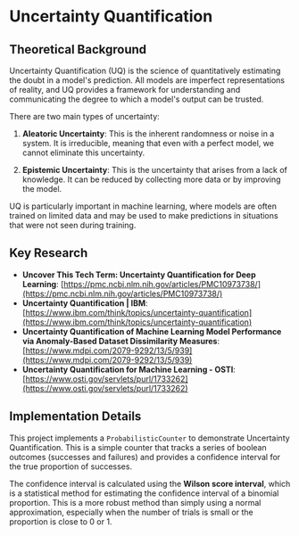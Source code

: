 # Uncertainty Quantification

## Theoretical Background

Uncertainty Quantification (UQ) is the science of quantitatively estimating the doubt in a model's prediction. All models are imperfect representations of reality, and UQ provides a framework for understanding and communicating the degree to which a model's output can be trusted.

There are two main types of uncertainty:

1.  **Aleatoric Uncertainty**: This is the inherent randomness or noise in a system. It is irreducible, meaning that even with a perfect model, we cannot eliminate this uncertainty.

2.  **Epistemic Uncertainty**: This is the uncertainty that arises from a lack of knowledge. It can be reduced by collecting more data or by improving the model.

UQ is particularly important in machine learning, where models are often trained on limited data and may be used to make predictions in situations that were not seen during training.

## Key Research

- **Uncover This Tech Term: Uncertainty Quantification for Deep Learning**: [https://pmc.ncbi.nlm.nih.gov/articles/PMC10973738/](https://pmc.ncbi.nlm.nih.gov/articles/PMC10973738/)
- **Uncertainty Quantification | IBM**: [https://www.ibm.com/think/topics/uncertainty-quantification](https://www.ibm.com/think/topics/uncertainty-quantification)
- **Uncertainty Quantification of Machine Learning Model Performance via Anomaly-Based Dataset Dissimilarity Measures**: [https://www.mdpi.com/2079-9292/13/5/939](https://www.mdpi.com/2079-9292/13/5/939)
- **Uncertainty Quantification for Machine Learning - OSTI**: [https://www.osti.gov/servlets/purl/1733262](https://www.osti.gov/servlets/purl/1733262)

## Implementation Details

This project implements a `ProbabilisticCounter` to demonstrate Uncertainty Quantification. This is a simple counter that tracks a series of boolean outcomes (successes and failures) and provides a confidence interval for the true proportion of successes.

The confidence interval is calculated using the **Wilson score interval**, which is a statistical method for estimating the confidence interval of a binomial proportion. This is a more robust method than simply using a normal approximation, especially when the number of trials is small or the proportion is close to 0 or 1.
